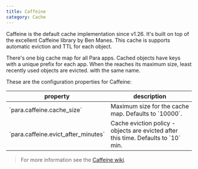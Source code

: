 ```yaml
---
title: Caffeine
category: Cache
---
```


Caffeine is the default cache implementation since v1.26. It's built on top of the excellent Caffeine library by
Ben Manes. This cache is supports automatic eviction and TTL for each object.

There's one big cache map for all Para apps. Cached objects have keys with a unique prefix for each app. When the reaches
its maximum size, least recently used objects are evicted.
with the same name.

These are the configuration properties for Caffeine:

<table class="table table-striped">
	<thead>
		<tr>
			<th>property</th>
			<th>description</th>
		</tr>
	</thead>
	<tbody>
		<tr><td>`para.caffeine.cache_size`</td><td> Maximum size for the cache map. Defaults to `10000`.</td></tr>
		<tr><td>`para.caffeine.evict_after_minutes`</td><td> Cache eviction policy - objects are evicted after this time. Defaults to `10` min.</td></tr>
	</tbody>
</table>

> For more information see the [Caffeine wiki](https://github.com/ben-manes/caffeine/wiki).
